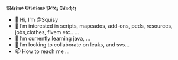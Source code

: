 𝕸𝖆́𝖝𝖎𝖒𝖔 𝕮𝖗𝖎𝖘𝖙𝖎𝖆𝖓𝖔 𝕻𝖊́𝖗𝖊𝖟 𝕾𝖆́𝖓𝖈𝖍𝖊𝖟 



- 👋 Hi, I’m @Squisy
- 👀 I’m interested in scripts, mapeados, add-ons, peds, resources, jobs,clothes, fivem etc.. ...
- 🌱 I’m currently learning java,  ...
- 💞️ I’m looking to collaborate on leaks, and svs...
- 📫 How to reach me ...

<!---
Suisy0001/Suisy0001 is a ✨ special ✨ repository because its `README.md` (this file) appears on your GitHub profile.
You can click the Preview link to take a look at your changes.
--->
